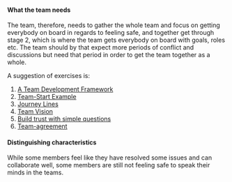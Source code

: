 #### What the team needs
The team, therefore, needs to gather the whole team and focus on getting everybody on board in regards to feeling safe, and together get through stage 2, which is where the team gets everybody on board with goals, roles etc. The team should by that expect more periods of conflict and discussions but need that period in order to get the team together as a whole.


A suggestion of exercises is:
1. [A Team Development Framework](https://proagileab.github.io/agile-team-development/guides/A-Team-Development-Framework.html)
2. [Team-Start Example](https://proagileab.github.io/agile-team-development/guides/Team-Start-Example.html)
3. [Journey Lines](https://proagileab.github.io/agile-team-development/guides/Journey-Lines.html)
4. [Team Vision](https://proagileab.github.io/agile-team-development/guides/Team-Vision.html)
5. [Build trust with simple questions](https://proagileab.github.io/agile-team-development/guides/Build-Trust-With-Simple-Questions.html)
6. [Team-agreement](https://proagileab.github.io/agile-team-development/guides/Team-agreement.html)


#### Distinguishing characteristics
While some members feel like they have resolved some issues and can collaborate well, some members are still not feeling safe to speak their minds in the teams.

